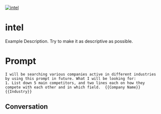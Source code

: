 
[![intel](https://flow-prompt-covers.s3.us-west-1.amazonaws.com/icon/Lofi/i15.png)]()
# intel 
Example Description. Try to make it as descriptive as possible.

# Prompt

```
I will be searching various companies active in different industries by using this prompt in future. What I will be looking for: 
1. List down 5 main competitors, and two lines each on how they compete with each other and in which field.  {{Company Name}} {{Industry}}
```

## Conversation




